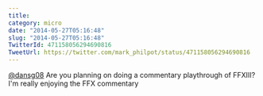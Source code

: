 ```yaml
---
title: 
category: micro
date: "2014-05-27T05:16:48"
slug: "2014-05-27T05:16:48"
TwitterId: 471158056294690816
TweetUrl: https://twitter.com/mark_philpot/status/471158056294690816
---
```


[@dansg08](https://twitter.com/dansg08) Are you planning on doing a commentary
playthrough of FFXIII? I'm really enjoying the FFX commentary
